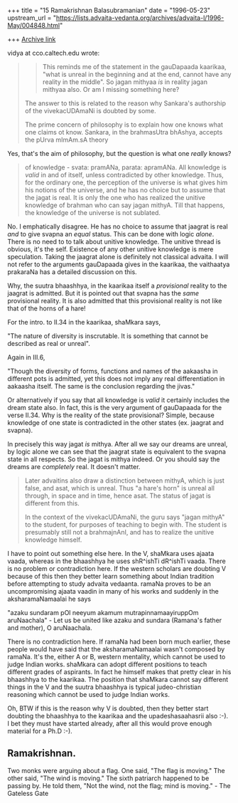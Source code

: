 +++
title = "15 Ramakrishnan Balasubramanian"
date = "1996-05-23"
upstream_url = "https://lists.advaita-vedanta.org/archives/advaita-l/1996-May/004848.html"

+++
[Archive link](https://lists.advaita-vedanta.org/archives/advaita-l/1996-May/004848.html)

vidya at cco.caltech.edu wrote:

> > This reminds me of the statement in the gauDapaada kaarikaa, "what is unreal
 in
> > the beginning and at the end, cannot have any reality in the middle". So
 jagan
> > mithyaa _is_ in reality jagan mithyaa also. Or am I missing something here?
>
> The answer to this is related to the reason why Sankara's authorship of the
> vivekacUDAmaNi is doubted by some.
>
> The prime concern of philosophy is to explain how one knows what one claims ot
> know. Sankara, in the brahmasUtra bhAshya, accepts the pUrva mImAm.sA theory

Yes, that's the aim of philosophy, but the question is what one _really_
knows?

> of knowledge - svata: pramANa, parata: apramANa. All knowledge is *valid* in
> and of itself, unless contradicted by other knowledge. Thus, for the ordinary
> one, the perception of the universe is what gives him his notions of the
> universe, and he has no choice but to assume that the jagat is real. It is
> only the one who has realized the unitive knowledge of brahman who can say
> jagan mithyA. Till that happens, the knowledge of the universe is not
 sublated.

No. I emphatically disagree. He has no choice to assume that jaagrat is real
_and_ to give svapna an _equal_ status. This can be done with logic _alone_.
There is no need to to talk about unitive knowledge. The unitive thread is
obvious, it's the self. Existence of any other unitive knowledge is mere
speculation. Taking the jaagrat alone is definitely not classical advaita. I
will not refer to the arguments gauDapaada gives in the kaarikaa, the
vaithaatya prakaraNa has a detailed discussion on this.

Why, the suutra bhaashhya, in the kaarikaa itself a _provisional_ reality to
the jaagrat is admitted. But it is pointed out that svapna has the _same_
provisional reality. It is also admitted that this provisional reality is not
like that of the horns of a hare!

For the intro. to II.34 in the kaarikaa, shaMkara says,

"The nature of diversity is inscrutable. It is something that cannot be
described as real or unreal".

Again in III.6,

"Though the diversity of forms, functions and names of the aakaasha in different
pots is admitted, yet this does not imply any real differentiation in aakaasha
itself. The same is the conclusion regarding the jivas."

Or alternatively if you say that all knowledge is *valid* it certainly includes
the dream state also. In fact, this is the very argument of gauDapaada for the
verse II.34. Why is the reality of the state provisional? Simple, because
knowledge of one state is contradicted in the other states (ex. jaagrat and
svapna).

In precisely this way jagat _is_ mithya. After all we say our dreams are unreal,
by logic alone we can see that the jaagrat state is equivalent to the svapna
state in all respects. So the jagat is mithya indeed. Or you should say the
dreams are _completely_ real. It doesn't matter.

> Later advaitins also draw a distinction between mithyA, which is just false,
> and asat, which is unreal. Thus "a hare's horn" is unreal all through, in
> space and in time, hence asat. The status of jagat is different from this.
>
> In the context of the vivekacUDAmaNi, the guru says "jagan mithyA" to the
> student, for purposes of teaching to begin with. The student is presumably
> still not a brahmajnAnI, and has to realize the unitive knowledge himself.

I have to point out something else here. In the V, shaMkara uses ajaata vaada,
whereas in the bhaashhya he uses shR^ishTi dR^ishTi vaada. There is no problem
or contradiction here. If the western scholars are doubting V because of this
then they better learn something about Indian tradition before attempting to
study advaita vedaanta. ramaNa proves to be an uncompromising ajaata vaadin in
many of his works and suddenly in the aksharamaNamaalai he says

"azaku sundaram pOl neeyum akamum mutrapinnamaayiruppOm aruNaachala" - Let us
be united like azaku and sundara (Ramana's father and mother), O aruNaachala.

There is no contradiction here. If ramaNa had been born much earlier, these
people would have said that the aksharamaNamaalai wasn't composed by ramaNa.
It's the, either A or B, western mentality, which cannot be used to judge Indian
works. shaMkara can adopt different positions to teach different grades of
aspirants. In fact he himself makes that pretty clear in his bhaashhya to the
kaarikaa. The position that shaMkara cannot say different things in the V and
the suutra bhaashhya is typical judeo-christian reasoning which cannot be used
to judge Indian works.

Oh, BTW if this is the reason why V is doubted, then they better start doubting
the bhaashhya to the kaarikaa and the upadeshasaahasrii also :-). I bet they
must have started already, after all this would prove enough material for a
Ph.D :-).

Ramakrishnan.
--
Two monks were arguing about a flag. One said, "The flag is moving." The other
said, "The wind is moving." The sixth patriarch happened to be passing by. He
told them, "Not the wind, not the flag; mind is moving." - The Gateless Gate

